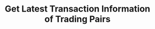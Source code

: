 ---
title: Get Latest Transaction Information of Trading Pairs
position_number: 9
type: get
description: /future/market/v1/public/q/deal
parameters:
    -
        name: symbol
        type: string
        mandatory: true
        default: N/A
        description: Trading pair
        ranges:
    -
        name: num
        type: integer
        mandatory: true
        default: N/A
        description: Quantity
        ranges:
content_markdown: 
left_code_blocks:
    -
        code_block: "public void getKLine() {\r\n\tString text = HttpUtil.get(URL + \"/data/api/future/market/v1/getKLine?market=btc_usdt&type=1min&since=0\");\r\n\tSystem.out.println(text);\r\n}"
        title: Java
        language: java
right_code_blocks:
    - code_block: |-
        {
          "error": {
            "code": "",
            "msg": ""
          },
          "msgInfo": "",
          "result": [
            {
              "a": 0, //Volume
              "m": "", //Order side
              "p": 0, //Price
              "s": "", //Trading pair
              "t": 0 //Time
            }
          ],
          "returnCode": 0
        }
      title: Response
      language: json
---